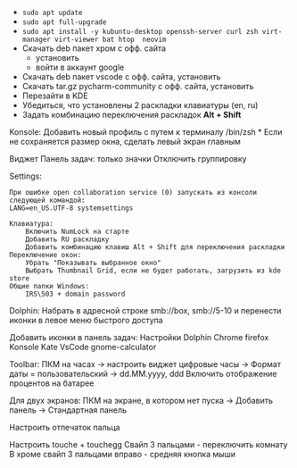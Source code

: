 - ``sudo apt update``
- ``sudo apt full-upgrade``
- ``sudo apt install -y kubuntu-desktop openssh-server curl zsh virt-manager virt-viewer bat htop 
  neovim``
- Скачать deb пакет хром с офф. сайта
  - установить
  - войти в аккаунт google
- Скачать deb пакет vscode с офф. сайта, установить
- Скачать tar.gz pycharm-community с офф. сайта, установить
- Перезайти в KDE
- Убедиться, что установлены 2 раскладки клавиатуры (en, ru)
- Задать комбинацию переключения раскладок **Alt + Shift**

Konsole:
    Добавить новый профиль с путем к терминалу /bin/zsh
    * Если не сохраняется размер окна, сделать левый экран главным


Виджет Панель задач: только значки
    Отключить группировку

Settings:

    При ошибке open collaboration service (0) запускать из консоли следующей командой:
    LANG=en_US.UTF-8 systemsettings

    Клавиатура:
        Включить NumLock на старте
        Добавить RU раскладку
        Добавить комбинацию клавиш Alt + Shift для переключения раскладки
    Переключение окон:
        Убрать "Показывать выбранное окно"
        Выбрать Thumbnail Grid, если не будет работать, загрузить из kde store
    Общие папки Windows:
        IRS\503 + domain password

Dolphin:
    Набрать в адресной строке smb://box, smb://5-10 и перенести иконки в левое меню быстрого доступа


Добавить иконки в панель задач:
    Настройки
    Dolphin
    Chrome
    firefox
    Konsole
    Kate
    VsCode
    gnome-calculator

Toolbar:
    ПКМ на часах -> настроить виджет цифровые часы -> Формат даты = пользовательский -> dd.MM.yyyy, ddd
    Включить отображение процентов на батарее

Для двух экранов:
    ПКМ на экране, в котором нет пуска -> Добавить панель -> Стандартная панель

Настроить отпечаток пальца

Настроить touche + touchegg
    Свайп 3 пальцами - переключить комнату
    В хроме свайп 3 пальцами вправо - средняя кнопка мыши
